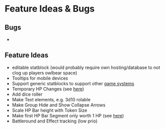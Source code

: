 # Feature Ideas & Bugs

## Bugs

+ 

## Feature Ideas

+ editable statblock (would probably require own hosting/database to not clog up players owlbear space)
+ Tooltips for mobile devices
+ Support generic statblocks to support other [game systems](https://discord.com/channels/795808973743194152/1157319743196364971/1157319743196364971)
+ Temporary HP Changes (see [here](https://discord.com/channels/795808973743194152/1136777520868507728/1141625692820340736))
+ Add dice roller
+ Make Text elements, e.g. 3d10 rolable
+ Make Group Hide and Show Collapse Arrows
+ Scale HP Bar height with Token Size
+ Make first HP Bar Segment only worth 1 HP (see [here](https://github.com/kamejosh/owlbear-hp-tracker/issues/23))
+ Battleround and Effect tracking (low prio)
